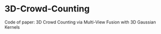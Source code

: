 # 3D-Crowd-Counting
Code of paper: 3D Crowd Counting via Multi-View Fusion with 3D Gaussian Kernels
